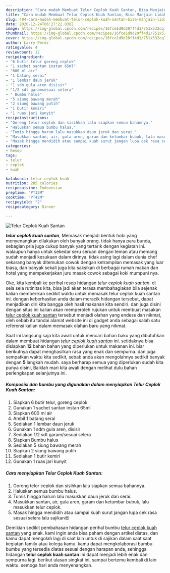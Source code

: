 ```yaml
---
description: "Cara mudah Membuat Telur Ceplok Kuah Santan, Bisa Manjain Lidah"
title: "Cara mudah Membuat Telur Ceplok Kuah Santan, Bisa Manjain Lidah"
slug: 404-cara-mudah-membuat-telur-ceplok-kuah-santan-bisa-manjain-lidah
date: 2020-12-24T06:27:22.838Z
image: https://img-global.cpcdn.com/recipes/16fce1d9d20ff4d1/751x532cq70/telur-ceplok-kuah-santan-foto-resep-utama.jpg
thumbnail: https://img-global.cpcdn.com/recipes/16fce1d9d20ff4d1/751x532cq70/telur-ceplok-kuah-santan-foto-resep-utama.jpg
cover: https://img-global.cpcdn.com/recipes/16fce1d9d20ff4d1/751x532cq70/telur-ceplok-kuah-santan-foto-resep-utama.jpg
author: Larry Perez
ratingvalue: 4
reviewcount: 12
recipeingredient:
- "6 butir telur goreng ceplok"
- "1 sachet santan instan 65ml"
- "600 ml air"
- "1 batang serai"
- "1 lembar daun jeruk"
- "1 sdm gula aren disisir"
- "1/2 sdt garamsesuai selera"
- " Bumbu halus"
- "5 siung bawang merah"
- "2 siung bawang putih"
- "1 butir kemiri"
- "1 ruas jari kunyit"
recipeinstructions:
- "Goreng telor ceplok dan sisihkan lalu siapkan semua bahannya."
- "Haluskan semua bumbu halus."
- "Tumis hingga harum lalu masukkan daun jeruk dan serai."
- "Masukkan santan, air, gula aren, garam dan ketumbar bubuk, lalu masukkan telur ceplok."
- "Masak hingga mendidih atau sampai kuah surut jangan lupa cek rasa sesuai selera lalu sajikan😍"
categories:
- Resep
tags:
- telur
- ceplok
- kuah

katakunci: telur ceplok kuah 
nutrition: 285 calories
recipecuisine: Indonesian
preptime: "PT12M"
cooktime: "PT42M"
recipeyield: "2"
recipecategory: Dinner

---
```



![Telur Ceplok Kuah Santan](https://img-global.cpcdn.com/recipes/16fce1d9d20ff4d1/751x532cq70/telur-ceplok-kuah-santan-foto-resep-utama.jpg)

<b><i>telur ceplok kuah santan</i></b>, Memasak menjadi bentuk hobi yang menyenangkan dilakukan oleh banyak orang. tidak hanya para bunda, sebagian pria juga cukup banyak yang tertarik dengan kegiatan ini. walaupun hanya untuk sekedar seru seruan dengan teman atau memang sudah menjadi kesukaan dalam dirinya. tidak asing lagi dalam dunia chef sekarang banyak ditemukan cowok dengan ketrampilan memasak yang luar biasa, dan banyak sekali juga kita saksikan di berbagai rumah makan dan hotel yang mempekerjakan juru masak cowok sebagai koki mumpuni nya.



Oke, kita kembali ke perihal resep hidangan <i>telur ceplok kuah santan</i>. di sela sela rutinitas kita, bisa jadi akan terasa membahagiakan bila sejenak kalian memberikan sedikit waktu untuk memasak telur ceplok kuah santan ini. dengan keberhasilan anda dalam meracik hidangan tersebut, dapat menjadikan diri kita bangga oleh hasil makanan kita sendiri. dan juga disini dengan situs ini kalian akan memperoleh rujukan untuk membuat masakan <u>telur ceplok kuah santan</u> tersebut menjadi olahan yang endess dan nikmat, oleh sebab itu tandai alamat website ini di gadget anda sebagai salah satu referensi kalian dalam memasak olahan baru yang nikmat.


Saat ini langsung saja kita awali untuk mencari bahan baku yang dibutuhkan dalam membuat hidangan <u><i>telur ceplok kuah santan</i></u> ini. setidaknya bisa disiapkan <b>12</b> bahan bahan yang diperlukan untuk makanan ini. biar berikutnya dapat menghasilkan rasa yang enak dan sempurna. dan juga sempatkan waktu kita sedikit, sebab anda akan mengolahnya sedikit banyak dengan <b>5</b> langkah mudah. saya berharap semua yang diperlukan sudah kita punya disini, Baiklah mari kita awali dengan melihat dulu bahan perlengkapan selanjutnya ini.

<!--inarticleads1-->

##### Komposisi dan bumbu yang digunakan dalam menyiapkan Telur Ceplok Kuah Santan:

1. Siapkan 6 butir telur, goreng ceplok
1. Gunakan 1 sachet santan instan 65ml
1. Siapkan 600 ml air
1. Ambil 1 batang serai
1. Sediakan 1 lembar daun jeruk
1. Gunakan 1 sdm gula aren, disisir
1. Sediakan 1/2 sdt garam/sesuai selera
1. Siapkan  Bumbu halus
1. Sediakan 5 siung bawang merah
1. Siapkan 2 siung bawang putih
1. Sediakan 1 butir kemiri
1. Gunakan 1 ruas jari kunyit




<!--inarticleads2-->

##### Cara menyiapkan Telur Ceplok Kuah Santan:

1. Goreng telor ceplok dan sisihkan lalu siapkan semua bahannya.
1. Haluskan semua bumbu halus.
1. Tumis hingga harum lalu masukkan daun jeruk dan serai.
1. Masukkan santan, air, gula aren, garam dan ketumbar bubuk, lalu masukkan telur ceplok.
1. Masak hingga mendidih atau sampai kuah surut jangan lupa cek rasa sesuai selera lalu sajikan😍




Demikian sedikit pembahasan hidangan perihal bumbu <u>telur ceplok kuah santan</u> yang enak. kami ingin anda bisa paham dengan artikel diatas, dan kamu dapat mengolah lagi di saat lain untuk di sajikan dalam saat saat kegiatan family atau kolega kamu. kamu dapat mengkolaborasi bumbu bumbu yang tersedia diatas sesuai dengan harapan anda, sehingga hidangan <b>telur ceplok kuah santan</b> ini dapat menjadi lebih enak dan sempurna lagi. berikut ulasan singkat ini, sampai bertemu kembali di lain waktu. semoga hari anda menyenangkan.
